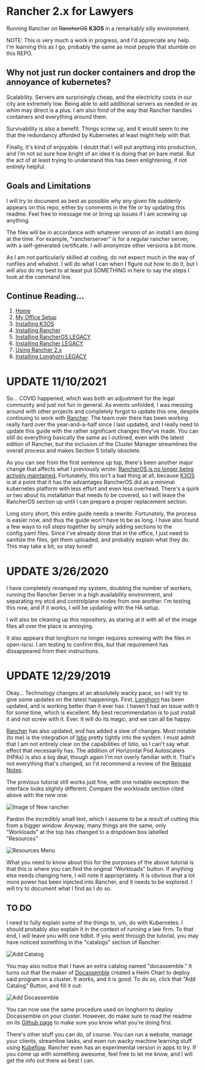 # Rancher 2.x for Lawyers

Running Rancher on ~~RancherOS~~ **K3OS** in a remarkably silly environment.

NOTE: This is very much a work in progress, and I'd appreciate any help. I'm learning this as I go, probably the same as most people that stumble on this REPO.

## Why not just run docker containers and drop the annoyance of kubernetes?

Scalability. Servers are surprisingly cheap, and the electricity costs in our city are extremely low. Being able to add additional servers as needed or as whim may direct is a plus. I am also fond of the way that Rancher handles containers and everything around them.

Survivability is also a benefit. Things screw up, and it would seem to me that the redundancy afforded by Kubernetes at least might help with that.

Finally, it's kind of enjoyable. I doubt that I will put anything into production, and I'm not so sure how bright of an idea it is doing that on bare metal. But the act of at least trying to understand this has been enlightening, if not entirely helpful.

## Goals and Limitations

I will try to document as best as possible why any given file suddenly appears on this repo, either by comments in the file or by updating this readme. Feel free to message me or bring up issues if I am screwing up anything.

The files will be in accordance with whatever version of an install I am doing at the time. For example, "rancherserver" is for a regular rancher server, with a self-generated certificate. I will anonymize other versions a bit more.

As I am not particularly skilled at coding, do not expect much in the way of runfiles and whatnot. I will do what I can when I figure out how to do it, but I will also do my best to at least put SOMETHING in here to say the steps I took at the command line.

## Continue Reading...

1. [Home](https://github.com/tlfjar/rancher-projects/blob/master/README.md)
2. [My Office Setup](https://github.com/tlfjar/rancher-projects/blob/master/office-setup/office-setup.md)
3. [Installing K3OS](https://github.com/tlfjar/rancher-projects/blob/master/Install-K3OS/Install-K3OS.md)
4. [Installing Rancher](https://github.com/tlfjar/rancher-projects/blob/master/Install-Rancher-Server/Install-Rancher-Server.md)
5. [Installing RancherOS LEGACY](https://github.com/tlfjar/rancher-projects/blob/master/Install-RancherOS-Legacy/Install-RancherOS.md)
6. [Installing Rancher LEGACY](https://github.com/tlfjar/rancher-projects/blob/master/Install-Rancher-Server-Legacy/Install-Rancher-Server.md)
7. [Using Rancher 2.x](https://github.com/tlfjar/rancher-projects/blob/master/Using-Rancher/Using-Rancher.md)
8. [Installing Longhorn LEGACY](https://github.com/tlfjar/rancher-projects/blob/master/Installing-Longhorn-Legacy/Installing-Longhorn.md)

# UPDATE 11/10/2021

So... COVID happened, which was both an adjustment for the legal community and just not fun in general. As events unfolded, I was messing around with other projects and completely forgot to update this one, despite continuing to work with [Rancher](https://github.com/rancher/rancher). The team over there has been working really hard over the year-and-a-half since I last updated, and I really need to update this guide with the rather significant changes they've made. You can still do everything basically the same as I outlined, even with the latest edition of Rancher, but the inclusion of the Cluster Manager streamlines the overall process and makes Section 5 totally obsolete.

As you can see from the first sentence up top, there's been another major change that affects what I previously wrote: [RancherOS is no longer being actively maintained.](https://rancher.com/docs/os/v1.x/en/support/) Fortunately, this isn't a bad thing at all, because [K3OS](https://github.com/rancher/k3os) is at a point that it has the advantages RancherOS did as a minimal kubernetes platform with less effort and even less overhead. There's a quirk or two about its installation that needs to be covered, so I will leave the RancherOS section up until I can prepare a proper replacement section.

Long story short, this entire guide needs a rewrite. Fortunately, the process is easier now, and thus the guide won't have to be as long. I have also found a few ways to roll steps together by simply adding sections to the config.yaml files. Since I've already done that in the office, I just need to sanitize the files, get them uploaded, and probably explain what they do. This may take a bit, so stay tuned!

# UPDATE 3/26/2020

I have completely revamped my system, doubling the number of workers, running the Rancher Server in a high availability environment, and separating my etcd and controlplane nodes from one another. I'm testing this now, and if it works, I will be updating with the HA setup.

I will also be cleaning up this repository, as staring at it with all of the image files all over the place is annoying.

It also appears that longhorn no longer requires screwing with the files in open-iscsi. I am testing to confirm this, but that requirement has dissappeared from their instructions.

# UPDATE 12/29/2019

Okay... Technology changes at an absolutely wacky pace, so I will try to give some updates on the latest happenings. First, [Longhorn](https://github.com/longhorn/longhorn) has been updated, and is working better than it ever has. I haven't had an issue with it for some time, which is excellent. My best recommendation is to just install it and not screw with it. Ever. It will do its magic, and we can all be happy.

[Rancher](https://github.com/rancher/rancher) has also updated, and has added a slew of changes. Most notable (to me) is the integration of [Istio](https://github.com/istio/istio) pretty tightly into the system. I must admit that I am not entirely clear on the capabilities of Istio, so I can't say what effect that necessarily has. The addition of Horizontal Pod Autoscalers (HPAs) is also a big deal, though again I'm not overly familiar with it. That's not everything that's changed, so I'd recommend a review of the [Release Notes](https://github.com/rancher/rancher/releases/tag/v2.3.3).

The previous tutorial still works just fine, with one notable exception: the interface looks slightly different. Compare the workloads section cited above with the new one:

![Image of New rancher](https://raw.githubusercontent.com/tlfjar/rancher-projects/master/Images/New%20Rancher%20Project%20Screen.png)

Pardon the incredibly small text, which I assume to be a result of cutting this from a bigger window. Anyway, many things are the same, only "Workloads" at the top has changed to a dropdown box labelled "Resources"

![Resources Menu](https://raw.githubusercontent.com/tlfjar/rancher-projects/master/Images/Resources%20Page.png)

What you need to know about this for the purposes of the above tutorial is that this is where you can find the original "Workloads" button. If anything else needs changing here, I will note it appropriately. It is obvious that a lot more power has been injected into Rancher, and it needs to be explored. I will try to document what I find as I do so.

## TO DO

I need to fully explain some of the things to, um, do with Kubernetes. I should probably also explain it in the context of running a law firm. To that end, I will leave you with one tidbit. If you went through the tutorial, you may have noticed something in the "catalogs" section of Rancher:

![Add Catalog](https://github.com/tlfjar/rancher-projects/blob/master/Images/Catalog%20Screen.png?raw=true)

You may also notice that I have an extra catalog named "docassemble." It turns out that the maker of [Docassemble](https://github.com/jhpyle/docassemble) created a Helm Chart to deploy said program on a cluster. It works, and it is good. To do so, click that "Add Catalog" Button, and fill it out:

![Add Docassemble](https://github.com/tlfjar/rancher-projects/blob/master/Images/Add%20Chart.png?raw=true)

You can now use the same procedure used on longhorn to deploy Docassemble on your cluster. However, do make sure to read the readme on its [Github page](https://github.com/jhpyle/charts) to make sure you know what you're doing first.

There's other stuff you can do, of course. You can run a website, manage your clients, streamline tasks, and even run wacky machine learning stuff using [Kubeflow](https://www.kubeflow.org/). Rancher even has an experimental version in apps to try. If you come up with something awesome, feel free to let me know, and I will get the info out there as best I can.
